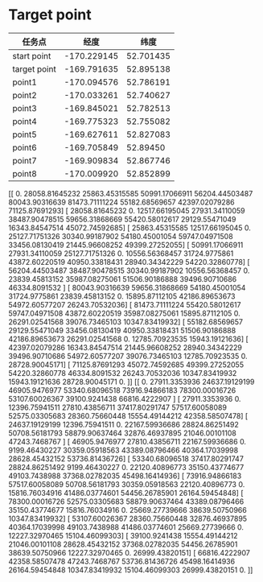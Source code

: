 # Target point
|任务点|经度|纬度|
|--------|-------|------|
|start point|-170.229145|52.701435|
|target point|-169.791635|52.895138|
|point1|-170.094576|52.786191|
|point2|-170.033261|52.740627|
|point3|-169.845021|52.782513|
|point4|-169.775323|52.755082|
|point5|-169.627611|52.827083|
|point6|-169.705849|52.89450|
|point7|-169.909834|52.867746|
|point8|-170.009920|52.852899|
 













 [[     0.   28058.81645232  25863.45315585  50991.17066911  56204.44503487  80043.90316639  81473.71111224  55182.68569657   42397.02079286 71125.87691293]
 [ 28058.81645232      0.    12517.66195045  27931.34110059   38487.90478515  59656.31868669  55420.58012617  29129.55471049   16343.84547514  45072.74592685]
 [ 25863.45315585  12517.66195045      0.     25127.71751326   30340.99187902  54180.45001054  59747.04971508  33456.08130419  21445.96608252  49399.27252055]
 [ 50991.17066911  27931.34110059  25127.71751326      0.      10556.56368457   31724.9775861   43872.60220519  40950.33818431  28940.34342229   54220.32860778]
 [ 56204.44503487  38487.90478515  30340.99187902  10556.56368457    0.   23839.45813152  35987.08275061  51506.90186888  39496.90710686  46334.8091532 ]
 [ 80043.90316639  59656.31868669  54180.45001054  31724.9775861  23839.45813152      0.       15895.87112105  42186.89653673  54972.60577207  26243.70532036]
 [ 81473.71111224  55420.58012617  59747.04971508  43872.60220519  35987.08275061  15895.87112105      0.      26291.02541568  39076.73465103  10347.83419932]
 [ 55182.68569657  29129.55471049  33456.08130419  40950.33818431  51506.90186888  42186.89653673  26291.02541568      0.     12785.70923535  15943.19121636]
 [ 42397.02079286  16343.84547514  21445.96608252  28940.34342229   39496.90710686  54972.60577207  39076.73465103  12785.70923535    0.   28728.90045171]
 [ 71125.87691293  45072.74592685  49399.27252055  54220.32860778   46334.8091532   26243.70532036  10347.83419932  15943.19121636   28728.90045171   0.     ]]
[[     0.     27911.3353936   24637.19129199  46905.9476977   53340.68096518  73916.94866183  78300.00016726  53107.60026367   39100.9241438   66816.4222907 ]
 [ 27911.3353936       0.      12396.75941511  27810.43856711   37417.80291747  57517.60058089  52575.03305683  28360.75660448   15554.49144212  42358.58507478]
 [ 24637.19129199  12396.75941511      0.      22167.59936686   28824.86251492  50708.56181793  58879.90637464  32876.46937895   21046.00101108  47243.7468767 ]
 [ 46905.9476977   27810.43856711  22167.59936686      0.        9199.46430227  30359.05918563  43389.08796466  40364.17039998  28628.45432152   53736.81436726]
 [ 53340.68096518  37417.80291747  28824.86251492   9199.46430227      0.  22120.40896773  35150.43774677  49103.7438988   37368.02782035  45498.16414936]
 [ 73916.94866183  57517.60058089  50708.56181793  30359.05918563  22120.40896773      0.      15816.76034916  41486.03774601  54456.26785901  26164.59454848]
 [ 78300.00016726  52575.03305683  58879.90637464  43389.08796466   35150.43774677  15816.76034916      0.       25669.27739666   38639.50750966  10347.83419932]
 [ 53107.60026367  28360.75660448  32876.46937895  40364.17039998   49103.7438988   41486.03774601  25669.27739666      0.      12227.32970465   15104.46099303]
 [ 39100.9241438   15554.49144212  21046.00101108  28628.45432152   37368.02782035  54456.26785901  38639.50750966  12227.32970465      0.   26999.43820151]
 [ 66816.4222907   42358.58507478  47243.7468767   53736.81436726   45498.16414936  26164.59454848  10347.83419932  15104.46099303   26999.43820151   0.     ]]
